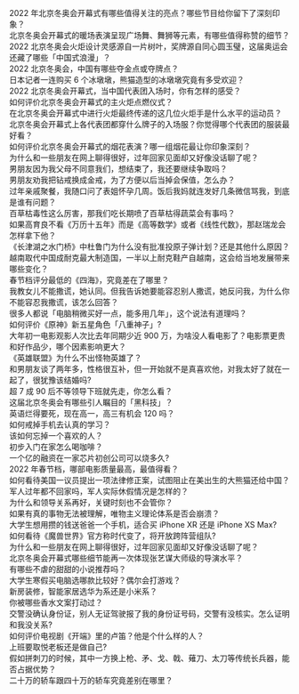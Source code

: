 2022 年北京冬奥会开幕式有哪些值得关注的亮点？哪些节目给你留下了深刻印象？  
北京冬奥会开幕式的暖场表演呈现广场舞、舞狮等元素，有哪些值得称赞的细节？  
2022 北京冬奥会火炬设计灵感源自一片树叶，奖牌源自同心圆玉璧，这届奥运会还藏了哪些「中国式浪漫」？  
2022 北京冬奥会，中国有哪些夺金点或夺牌点？  
日本记者一连购买 6 个冰墩墩，熊猫造型的冰墩墩究竟有多受欢迎？  
2022 北京冬奥会开幕式，当中国代表团入场时，你有怎样的感受？  
如何评价北京冬奥会开幕式的主火炬点燃仪式？  
在北京冬奥会开幕式中进行火炬最终传递的这几位火炬手是什么水平的运动员？  
北京冬奥会开幕式上各代表团都穿什么牌子的入场服？你觉得哪个代表团的服装最好看？  
如何评价北京冬奥会开幕式的烟花表演？哪一组烟花最让你印象深刻？  
为什么和一些朋友在网上聊得很好，过年回家见面却又好像没话聊了呢？  
男朋友因为我父母不同意我们，想结束了，我还要继续争取吗？  
男朋友劝我把钻戒换成金戒，为了方便以后当掉会保值，怎么办？  
过年亲戚聚餐，我随口问了表姐怀孕几周。饭后我妈就连发好几条微信骂我，到底是谁有问题？  
百草枯毒性这么厉害，那我们吃长期喷了百草枯得蔬菜会有事吗？  
如果高育良不看《万历十五年》而是《高等数学》或者《线性代数》，那赵瑞龙会怎样拿下他？  
《长津湖之水门桥》中杜鲁门为什么没有批准投原子弹计划？还是其他什么原因？  
越南取代中国成耐克最大制造国，一半以上耐克鞋产自越南，这会给当地发展带来哪些变化？  
春节档评分最低的《四海》，究竟差在了哪里？  
我教女儿不能撒谎，她认同。但我告诉她要能容忍别人撒谎，她反问我，为什么你不能容忍我撒谎，该怎么回答？  
很多人都说「电脑稍微买好一点，能多用几年」，这个说法有道理吗？  
如何评价《原神》新五星角色「八重神子」?  
大年初一电影观影人次比去年同期少近 900 万，为啥没人看电影了？电影票更贵和好作品少，哪个因素影响更大？  
《英雄联盟》为什么不出怪物英雄了？  
和男朋友谈了两年多，性格很互补，但一开始就不是真喜欢他，对我太好了就在一起了，很犹豫该结婚吗?  
超 7 成 90 后不等领导下班就先走，你怎么看？  
这届北京冬奥会有哪些引人瞩目的「黑科技」？  
英语烂得要死，现在高一，高三有机会 120 吗？  
如何戒掉手机去认真的学习？  
该如何忘掉一个喜欢的人？  
初步入门在家怎么喝咖啡？  
一个亿的融资在一家芯片初创公司可以烧多久?  
2022 年春节档，哪部电影质量最高，最值得看？  
如何看待美国一议员提出一项法律修正案，试图阻止在美出生的大熊猫还给中国？  
军人过年都不回家吗，军人实际休假情况是怎样的？  
为什么和领导关系再好，关键时刻也不会管你？  
如果有真的事物无法被理解，唯物主义理论体系是否会崩溃？  
大学生想用攒的钱送爸爸一个手机，适合买 iPhone XR 还是 iPhone XS Max?  
如何看待《魔兽世界》官方称时代变了，将开放跨阵营组队?  
为什么和一些朋友在网上聊得很好，过年回家见面却又好像没话聊了呢？  
北京冬奥会开幕式哪些细节能再一次体现张艺谋大师级的导演水平？  
有哪些不虐的甜甜的小说推荐吗？  
大学生寒假买电脑选哪款比较好？偶尔会打游戏？  
新房装修，智能家居选华为系还是小米系？  
你被哪些香水文案打动过？  
交警没确认身份证，别人无证驾驶报了我的身份证号码，交警有没核实。怎么证明和我没关系?  
如何评价电视剧《开端》里的卢笛？他是个什么样的人？  
上班要取悦老板还是做自己?  
假如拼刺刀的时候，其中一方换上枪、矛、戈、戟、薙刀、太刀等传统长兵器，能否占据优势？  
二十万的轿车跟四十万的轿车究竟差别在哪里？  
